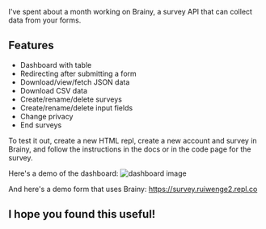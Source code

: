 I've spent about a month working on Brainy, a survey API that can collect data from your forms. 

## Features
- Dashboard with table
- Redirecting after submitting a form
- Download/view/fetch JSON data
- Download CSV data
- Create/rename/delete surveys
- Create/rename/delete input fields
- Change privacy
- End surveys

To test it out, create a new HTML repl, create a new account and survey in Brainy, and follow the instructions in the docs or in the code page for the survey. 

Here's a demo of the dashboard:
![dashboard image](https://brainy.ruiwenge2.repl.co/img/dashboard.png)

And here's a demo form that uses Brainy: https://survey.ruiwenge2.repl.co

## I hope you found this useful!
